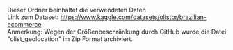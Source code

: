 Dieser Ordner beinhaltet die verwendeten Daten  
Link zum Dataset: https://www.kaggle.com/datasets/olistbr/brazilian-ecommerce  
Anmerkung: Wegen der Größenbeschränkung durch GitHub wurde die Datei "olist_geolocation" im Zip Format archiviert.
